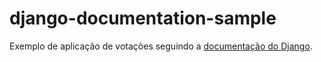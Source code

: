 # django-documentation-sample
Exemplo de aplicação de votações seguindo a [documentação do Django](https://docs.djangoproject.com/pt-br/4.0/intro/tutorial01/).
